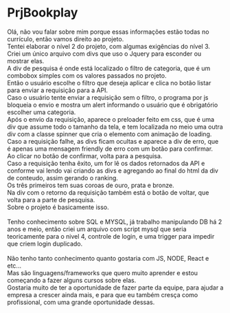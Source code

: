 # PrjBookplay
Olá, não vou falar sobre mim porque essas informações estão todas no currículo, então vamos direito ao projeto.
<br>
Tentei elaborar o nível 2 do projeto, com algumas exigências do nível 3.
<br>
Criei um único arquivo com divs que uso o Jquery para esconder ou mostrar elas.
<br>
A div de pesquisa é onde está localizado o filtro de categoria, que é um combobox simples com os valores passados no projeto.
<br>
Então o usuário escolhe o filtro que deseja aplicar e clica no botão listar para enviar a requisição para a API.
<br>
Caso o usuário tente enviar a requisição sem o filtro, o programa por js bloqueia o envio e mostra um alert informando o usuário que é obrigatório escolher uma categoria.
<br>
Após o envio da requisição, aparece o preloader feito em css, que é uma div que assume todo o tamanho da tela, e tem localizada no meio uma outra div com a classe spinner que cria o elemento com animação de loading.
<br>
Caso a requisição falhe, as divs ficam ocultas e aparece a div de erro, que é apenas uma mensagem friendly de erro com um botão para confirmar.
<br>
Ao clicar no botão de confirmar, volta para a pesquisa.
<br>
Caso a requisição tenha êxito, um for lê os dados retornados da API e conforme vai lendo vai criando as divs e agregando ao final do html da div de conteudo, assim gerando o ranking.
<br>
Os três primeiros tem suas coroas de ouro, prata e bronze.
<br>
Na div com o retorno da requisição também está o botão de voltar, que volta para a parte de pesquisa.
<br>
Sobre o projeto é basicamente isso.
<br><br>
Tenho conhecimento sobre SQL e MYSQL, já trabalho manipulando DB há 2 anos e meio, então criei um arquivo com script mysql que seria teoricamente para o nivel 4, controle de login, e uma trigger para impedir que criem login duplicado.
<br><br>
Não tenho tanto conhecimento quanto gostaria com JS, NODE, React e etc...
<br>
Mas são linguagens/frameworks que quero muito aprender e estou começando a fazer alguns cursos sobre elas.
<br>
Gostaria muito de ter a oportunidade de fazer parte da equipe, para ajudar a empresa a crescer ainda mais, e para que eu também cresça como profissional, com uma grande oportunidade dessas.
